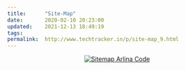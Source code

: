 ```yaml
---
title:		"Site-Map"
date:		2020-02-10 20:23:00
updated:	2021-12-13 18:49:19
tags: 	
permalink:	http://www.techtracker.in/p/site-map_9.html
---
```


<div class="separator" style="clear: both; text-align: center;"> <a href="https://1.bp.blogspot.com/-_9ORfH1qwXw/Xclr6MzOoQI/AAAAAAAABL0/UCdLuHsJfZwGMpPgwIRGR4-ayzrssW_cACLcBGAsYHQ/s1600/Simple%2BPitch%2BDeck%2BPresentation%25282%2529.png" style="margin-left: 1em; margin-right: 1em;"><img alt="Sitemap Arlina Code" class="lazyload" data-original-height="444" data-original-width="1200" src="../../images/3625291731885868291-Simple%2BPitch%2BDeck%2BPresentation%25282%2529.png" style="border: none;" title="Sitemap Arlina Code"></a></div> <div id="bp_toc"> </div> <script src="https://cdn.rawgit.com/Arlina-Design/redvision/master/daftar-isi-simple.js" type="text/javascript"></script> <script src="/feeds/posts/summary?alt=json-in-script&amp;max-results=99999&amp;callback=loadtoc" type="text/javascript"></script> <style scoped="" type="text/css">#comments,#Label1,#FollowByEmail1{display:none}#bp_toc{color:#000;margin:0 auto;max-height:686px;overflow:hidden;overflow-y:auto}span.toc-note{margin:0 auto 25px auto;text-align:center;line-height:normal;display:table;position:relative;overflow:hidden;font-size:14px;padding:10px 20px;background:#007bff;background-image:linear-gradient(50deg,#ff4169,#8b41f6);background-size:100%;color:#fff;border-radius:99em;font-weight:500;transition:all .3s}span.toc-note:hover{background-size:200%}.toc-header-col1{padding:10px;background-color:#f5f5f5;width:250px}.toc-header-col2{padding:10px;background-color:#f5f5f5;width:75px}.toc-header-col3{padding:10px;background-color:#fff;width:125px}#bp_toc td.toc-header-col1,#bp_toc td.toc-header-col2,#bp_toc td.toc-header-col3{border:1px solid rgba(0,0,0,0.05);background:#fff}#bp_toc td.toc-header-col1{}#bp_toc td.toc-header-col2{}#bp_toc td.toc-header-col3{}.post td{background:transparent}#bp_toc td.toc-entry-col1,#bp_toc td.toc-entry-col2,#bp_toc td.toc-entry-col3{border:1px solid rgba(0,0,0,0.05)}#bp_toc td a{background:transparent;color:#222;float:none;border-radius:0;padding:0;font-size:100%;display:initial;box-shadow:none}#bp_toc td a:hover{color:#0984e3}.toc-header-col1 a:link,.toc-header-col1 a:visited,.toc-header-col2 a:link,.toc-header-col2 a:visited,.toc-header-col3 a:link,.toc-header-col3 a:visited{font-size:13px;text-decoration:none;color:#aaa;font-weight:500;letter-spacing:0.5px}.toc-header-col1 a:hover,.toc-header-col2 a:hover,.toc-header-col3 a:hover{text-decoration:none}.toc-entry-col1,.toc-entry-col2,.toc-entry-col3{padding:10px 5px;font-size:90%}.toc-entry-col1 a,.toc-entry-col2 a,.toc-entry-col3 a{color:#000}.toc-entry-col1 a:hover,.toc-entry-col2 a:hover,.toc-entry-col3 a:hover{color:#3498db}#bp_toc table{width:100%;margin:0 auto;counter-reset:rowNumber}.toc-entry-col1{counter-increment:rowNumber}#bp_toc table tr td.toc-entry-col1:first-child::before{content:counter(rowNumber);display:inline-block;min-width:38px;margin-right:.7em;background:#fc5c65;color:#fff;border-radius:99em;font-weight:500;text-align:center;font-size:12px;padding:0;line-height:1.7} #bp_toc td.toc-entry-col1{white-space:nowrap;overflow:hidden;text-overflow:ellipsis;max-width:400px} #bp_toc::-webkit-scrollbar{-webkit-appearance:none;width:4px;height:5px}#bp_toc::-webkit-scrollbar-thumb{background-color:rgba(0,0,0,.15);border-radius:10px}#bp_toc::-webkit-scrollbar-track{background-color:transparent}#bp_toc::-webkit-scrollbar-thumb:hover{background-color:rgba(0,0,0,.25)} @media screen and (max-width:768px) { #bp_toc td.toc-entry-col1{white-space:normal;overflow:visible;text-overflow:initial;max-width:100%}#bp_toc td.toc-header-col2,#bp_toc td.toc-header-col3,#bp_toc td.toc-entry-col2,#bp_toc td.toc-entry-col3,#bp_toc table tr td.toc-entry-col1:first-child::before{display:none}} </style>
<!-- no comments on this post -->